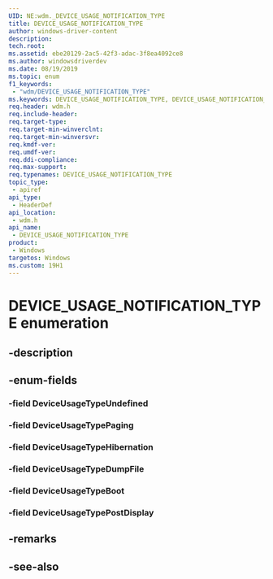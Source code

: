 ```yaml
---
UID: NE:wdm._DEVICE_USAGE_NOTIFICATION_TYPE
title: DEVICE_USAGE_NOTIFICATION_TYPE
author: windows-driver-content
description: 
tech.root:
ms.assetid: ebe20129-2ac5-42f3-adac-3f8ea4092ce8
ms.author: windowsdriverdev
ms.date: 08/19/2019
ms.topic: enum
f1_keywords:
 - "wdm/DEVICE_USAGE_NOTIFICATION_TYPE"
ms.keywords: DEVICE_USAGE_NOTIFICATION_TYPE, DEVICE_USAGE_NOTIFICATION_TYPE, 
req.header: wdm.h
req.include-header:
req.target-type:
req.target-min-winverclnt:
req.target-min-winversvr:
req.kmdf-ver:
req.umdf-ver:
req.ddi-compliance:
req.max-support:
req.typenames: DEVICE_USAGE_NOTIFICATION_TYPE
topic_type: 
 - apiref
api_type: 
 - HeaderDef
api_location: 
 - wdm.h
api_name: 
 - DEVICE_USAGE_NOTIFICATION_TYPE
product: 
 - Windows
targetos: Windows
ms.custom: 19H1
---
```


# DEVICE_USAGE_NOTIFICATION_TYPE enumeration

## -description



## -enum-fields

### -field DeviceUsageTypeUndefined 
### -field DeviceUsageTypePaging 
### -field DeviceUsageTypeHibernation 
### -field DeviceUsageTypeDumpFile 
### -field DeviceUsageTypeBoot 
### -field DeviceUsageTypePostDisplay 

## -remarks

## -see-also
